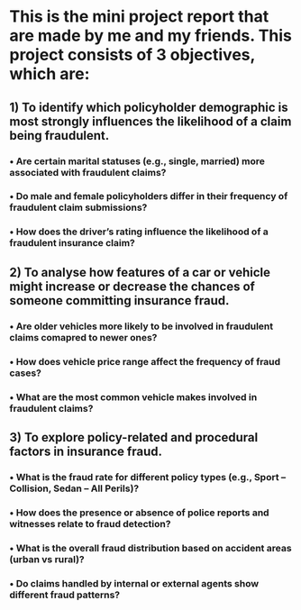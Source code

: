 # This is the mini project report that are made by me and my friends. This project consists of 3 objectives, which are:

## 1) To identify which policyholder demographic is most strongly influences the likelihood of a claim being fraudulent.
### • Are certain marital statuses (e.g., single, married) more associated with fraudulent claims? 
### • Do male and female policyholders differ in their frequency of fraudulent claim submissions?
### • How does the driver’s rating influence the likelihood of a fraudulent insurance claim?

## 2) To analyse how features of a car or vehicle might increase or decrease the chances of someone committing insurance fraud. 
### • Are older vehicles more likely to be involved in fraudulent claims comapred to newer ones? 
### • How does vehicle price range affect the frequency of fraud cases? 
### • What are the most common vehicle makes involved in fraudulent claims? 

## 3) To explore policy-related and procedural factors in insurance fraud. 
### • What is the fraud rate for different policy types (e.g., Sport – Collision, Sedan – All Perils)? 
### • How does the presence or absence of police reports and witnesses relate to fraud detection? 
### • What is the overall fraud distribution based on accident areas (urban vs rural)? 
### • Do claims handled by internal or external agents show different fraud patterns? 
